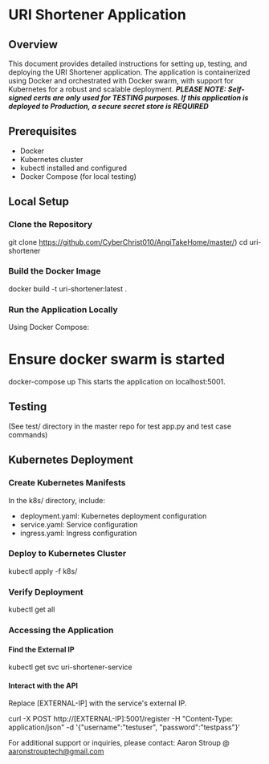 # URI Shortener Application

## Overview
This document provides detailed instructions for setting up, testing, and deploying the URI Shortener application. The application is containerized using Docker and orchestrated with Docker swarm, with support for Kubernetes for a robust and scalable deployment. ***PLEASE NOTE: Self-signed certs are only used for TESTING purposes. If this application is deployed to Production, a secure secret store is REQUIRED***

## Prerequisites
- Docker
- Kubernetes cluster
- kubectl installed and configured
- Docker Compose (for local testing)

## Local Setup
### Clone the Repository
git clone https://github.com/CyberChrist010/AngiTakeHome/master/)
cd uri-shortener

### Build the Docker Image
docker build -t uri-shortener:latest .

### Run the Application Locally
Using Docker Compose:

# Ensure docker swarm is started
docker-compose up
This starts the application on localhost:5001.

## Testing
(See test/ directory in the master repo for test app.py and test case commands)

## Kubernetes Deployment
### Create Kubernetes Manifests
In the k8s/ directory, include:
- deployment.yaml: Kubernetes deployment configuration
- service.yaml: Service configuration
- ingress.yaml: Ingress configuration

### Deploy to Kubernetes Cluster
kubectl apply -f k8s/

### Verify Deployment
kubectl get all

### Accessing the Application
#### Find the External IP
kubectl get svc uri-shortener-service

#### Interact with the API
Replace [EXTERNAL-IP] with the service's external IP.

curl -X POST http://[EXTERNAL-IP]:5001/register -H "Content-Type: application/json" -d '{"username":"testuser", "password":"testpass"}'

For additional support or inquiries, please contact: Aaron Stroup @ aaronstrouptech@gmail.com
